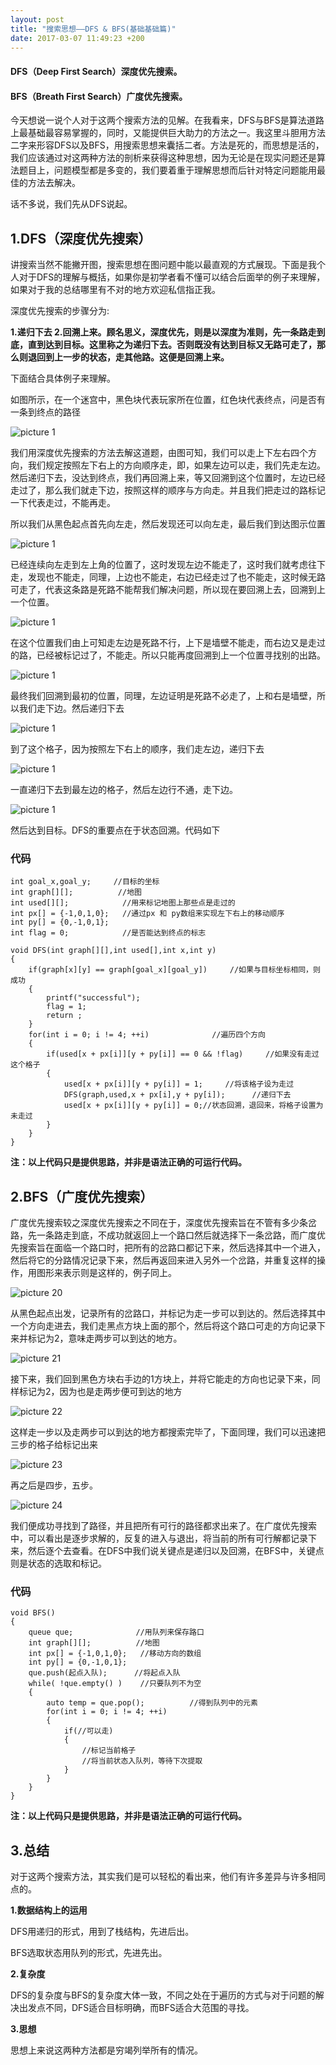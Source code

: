 ```yaml
---
layout: post
title: "搜索思想——DFS & BFS(基础基础篇)"
date: 2017-03-07 11:49:23 +200
---
```

#### DFS（Deep First Search）深度优先搜索。
#### BFS（Breath First Search）广度优先搜索。

今天想说一说个人对于这两个搜索方法的见解。在我看来，DFS与BFS是算法道路上最基础最容易掌握的，同时，又能提供巨大助力的方法之一。我这里斗胆用方法二字来形容DFS以及BFS，用搜索思想来囊括二者。方法是死的，而思想是活的，我们应该通过对这两种方法的剖析来获得这种思想，因为无论是在现实问题还是算法题目上，问题模型都是多变的，我们要着重于理解思想而后针对特定问题能用最佳的方法去解决。

话不多说，我们先从DFS说起。

## 1.DFS（深度优先搜索）
讲搜索当然不能撇开图，搜索思想在图问题中能以最直观的方式展现。下面是我个人对于DFS的理解与概括，如果你是初学者看不懂可以结合后面举的例子来理解，如果对于我的总结哪里有不对的地方欢迎私信指正我。

深度优先搜索的步骤分为:

**1.递归下去 2.回溯上来。顾名思义，深度优先，则是以深度为准则，先一条路走到底，直到达到目标。这里称之为递归下去。否则既没有达到目标又无路可走了，那么则退回到上一步的状态，走其他路。这便是回溯上来。**

下面结合具体例子来理解。

如图所示，在一个迷宫中，黑色块代表玩家所在位置，红色块代表终点，问是否有一条到终点的路径

![picture 1](/assets/post_picture/post1.1.jpg)

我们用深度优先搜索的方法去解这道题，由图可知，我们可以走上下左右四个方向，我们规定按照左下右上的方向顺序走，即，如果左边可以走，我们先走左边。然后递归下去，没达到终点，我们再回溯上来，等又回溯到这个位置时，左边已经走过了，那么我们就走下边，按照这样的顺序与方向走。并且我们把走过的路标记一下代表走过，不能再走。

所以我们从黑色起点首先向左走，然后发现还可以向左走，最后我们到达图示位置

![picture 1](/assets/post_picture/post1.2.jpg)

已经连续向左走到左上角的位置了，这时发现左边不能走了，这时我们就考虑往下走，发现也不能走，同理，上边也不能走，右边已经走过了也不能走，这时候无路可走了，代表这条路是死路不能帮我们解决问题，所以现在要回溯上去，回溯到上一个位置。

![picture 1](/assets/post_picture/post1.3.jpg)

在这个位置我们由上可知走左边是死路不行，上下是墙壁不能走，而右边又是走过的路，已经被标记过了，不能走。所以只能再度回溯到上一个位置寻找别的出路。

![picture 1](/assets/post_picture/post1.4.jpg)

最终我们回溯到最初的位置，同理，左边证明是死路不必走了，上和右是墙壁，所以我们走下边。然后递归下去

![picture 1](/assets/post_picture/post1.5.jpg)

到了这个格子，因为按照左下右上的顺序，我们走左边，递归下去

![picture 1](/assets/post_picture/post1.6.jpg)

一直递归下去到最左边的格子，然后左边行不通，走下边。

![picture 1](/assets/post_picture/post1.7.jpg)

然后达到目标。DFS的重要点在于状态回溯。代码如下

### 代码

```
int goal_x,goal_y;     //目标的坐标
int graph[][];          //地图
int used[][];            //用来标记地图上那些点是走过的
int px[] = {-1,0,1,0};   //通过px 和 py数组来实现左下右上的移动顺序
int py[] = {0,-1,0,1};
int flag = 0;            //是否能达到终点的标志

void DFS(int graph[][],int used[],int x,int y)
{
    if(graph[x][y] == graph[goal_x][goal_y])     //如果与目标坐标相同，则成功
    {
        printf("successful");
        flag = 1;
        return ;
    }
    for(int i = 0; i != 4; ++i)              //遍历四个方向
    {
        if(used[x + px[i]][y + py[i]] == 0 && !flag)     //如果没有走过这个格子
        {
            used[x + px[i]][y + py[i]] = 1;     //将该格子设为走过
            DFS(graph,used,x + px[i],y + py[i]);      //递归下去
            used[x + px[i]][y + py[i]] = 0;//状态回溯，退回来，将格子设置为未走过
        }
    }
}
```

**注：以上代码只是提供思路，并非是语法正确的可运行代码。**

## 2.BFS（广度优先搜索）

广度优先搜索较之深度优先搜索之不同在于，深度优先搜索旨在不管有多少条岔路，先一条路走到底，不成功就返回上一个路口然后就选择下一条岔路，而广度优先搜索旨在面临一个路口时，把所有的岔路口都记下来，然后选择其中一个进入，然后将它的分路情况记录下来，然后再返回来进入另外一个岔路，并重复这样的操作，用图形来表示则是这样的，例子同上。

![picture 20](/assets/post_picture/post1.8.jpg)

从黑色起点出发，记录所有的岔路口，并标记为走一步可以到达的。然后选择其中一个方向走进去，我们走黑点方块上面的那个，然后将这个路口可走的方向记录下来并标记为2，意味走两步可以到达的地方。

![picture 21](/assets/post_picture/post1.9.jpg)

接下来，我们回到黑色方块右手边的1方块上，并将它能走的方向也记录下来，同样标记为2，因为也是走两步便可到达的地方

![picture 22](/assets/post_picture/post1.10.jpg)

这样走一步以及走两步可以到达的地方都搜索完毕了，下面同理，我们可以迅速把三步的格子给标记出来

![picture 23](/assets/post_picture/post1.11.jpg)

再之后是四步，五步。

![picture 24](/assets/post_picture/post1.12.jpg)

我们便成功寻找到了路径，并且把所有可行的路径都求出来了。在广度优先搜索中，可以看出是逐步求解的，反复的进入与退出，将当前的所有可行解都记录下来，然后逐个去查看。在DFS中我们说关键点是递归以及回溯，在BFS中，关键点则是状态的选取和标记。

### 代码

```
void BFS()
{
    queue que;              //用队列来保存路口
    int graph[][];          //地图
    int px[] = {-1,0,1,0};   //移动方向的数组
    int py[] = {0,-1,0,1};
    que.push(起点入队);      //将起点入队
    while( !que.empty() )    //只要队列不为空
    {
        auto temp = que.pop();          //得到队列中的元素
        for(int i = 0; i != 4; ++i)
        {
            if(//可以走)
            {
                //标记当前格子
                //将当前状态入队列，等待下次提取
            }
        }
    } 
}
```

**注：以上代码只是提供思路，并非是语法正确的可运行代码。**

## 3.总结
对于这两个搜索方法，其实我们是可以轻松的看出来，他们有许多差异与许多相同点的。

**1.数据结构上的运用**

DFS用递归的形式，用到了栈结构，先进后出。

BFS选取状态用队列的形式，先进先出。

**2.复杂度**

DFS的复杂度与BFS的复杂度大体一致，不同之处在于遍历的方式与对于问题的解决出发点不同，DFS适合目标明确，而BFS适合大范围的寻找。

**3.思想**

思想上来说这两种方法都是穷竭列举所有的情况。

